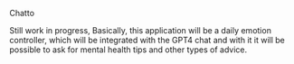  C h a t t o 
 

Still work in progress, Basically, this application will be a daily emotion controller, which will be integrated with the GPT4 chat and with it it will be possible to ask for mental health tips and other types of advice.
 
